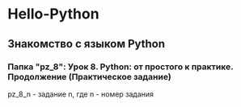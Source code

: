 # Hello-Python
## Знакомство с языком Python

### Папка "pz_8": Урок 8. Python: от простого к практике. Продолжение (Практическое задание)

pz_8_n - задание n, где n - номер задания
